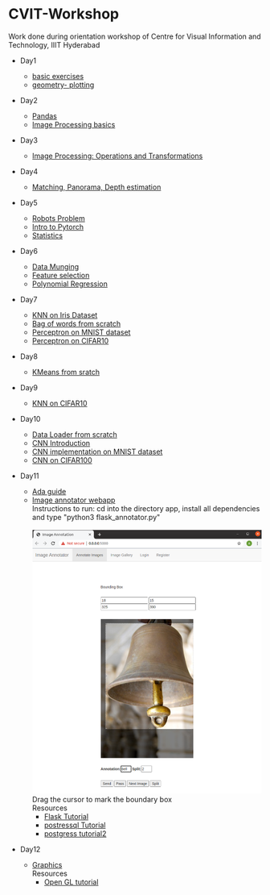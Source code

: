 # CVIT-Workshop 

Work done during orientation workshop of Centre for Visual Information and Technology, IIIT Hyderabad

* Day1
  * [basic exercises](https://github.com/avani17101/CVIT-Workshop/blob/master/day1/basics_excercises.ipynb)
  * [geometry- plotting](https://github.com/avani17101/CVIT-Workshop/blob/master/day1/geometry_excercies.ipynb)
* Day2
  * [Pandas](https://github.com/avani17101/CVIT-Workshop/blob/master/day2/pandas.ipynb)
  * [Image Processing basics](https://github.com/avani17101/CVIT-Workshop/blob/master/day2/image_processing.ipynb)
* Day3
  * [Image Processing: Operations and Transformations](https://github.com/avani17101/CVIT-Workshop/blob/master/day3/Image_processing2.ipynb)
* Day4
  * [Matching, Panorama, Depth estimation](https://github.com/avani17101/CVIT-Workshop/blob/master/day4/day4.ipynb)
* Day5
  * [Robots Problem](https://github.com/avani17101/CVIT-Workshop/blob/master/day5/Robots_prob.ipynb)
  * [Intro to Pytorch](https://github.com/avani17101/CVIT-Workshop/blob/master/day5/notes/Intro_Pytorch.ipynb)
  * [Statistics](https://github.com/avani17101/CVIT-Workshop/blob/master/day5/notes/Intro%20to%20Stats.ipynb)
* Day6
  * [Data Munging](https://github.com/avani17101/CVIT-Workshop/blob/master/day6/Data_Munging.ipynb)
  * [Feature selection](https://github.com/avani17101/CVIT-Workshop/blob/master/day6/Features_Exercise.ipynb)
  * [Polynomial Regression](https://github.com/avani17101/CVIT-Workshop/blob/master/day6/Poly_regression.ipynb)
* Day7
  * [KNN on Iris Dataset](https://github.com/avani17101/CVIT-Workshop/blob/master/day7/KNN_Iris_data.ipynb)
  * [Bag of words from scratch](https://github.com/avani17101/CVIT-Workshop/blob/master/day7/BoW_Word2Vec_C.ipynb)
  * [Perceptron on MNIST dataset](https://github.com/avani17101/CVIT-Workshop/blob/master/day7/BoW_Word2Vec_C.ipynb)
  * [Perceptron on CIFAR10](https://github.com/avani17101/CVIT-Workshop/blob/master/day7/Perceptron_and_Tasks.ipynb)
 * Day8
   * [KMeans from sratch](https://github.com/avani17101/CVIT-Workshop/tree/master/day8/afternoon)
* Day9
   * [KNN on CIFAR10](https://github.com/avani17101/CVIT-Workshop/blob/master/day9/knn.ipynb)
* Day10
  * [Data Loader from scratch](https://github.com/avani17101/CVIT-Workshop/blob/master/day10/dataloader_scratch.ipynb)
  * [CNN Introduction](https://github.com/avani17101/CVIT-Workshop/blob/master/day10/notebook/CNN_basics.ipynb)
  * [CNN implementation on MNIST dataset](https://github.com/avani17101/CVIT-Workshop/blob/master/day10/my_cnn.ipynb) 
  * [CNN on CIFAR100](https://github.com/avani17101/CVIT-Workshop/blob/master/day10/CNN_cifar100.ipynb)
* Day11
  * [Ada guide](https://github.com/avani17101/CVIT-Workshop/tree/master/day11/Ada%20guide)
  * [Image annotator webapp](https://github.com/avani17101/CVIT-Workshop/tree/master/day11/webapp/image_annotator)<br>  Instructions to run: cd into the directory app, install all dependencies and type "python3 flask_annotator.py" <br> <br>
  ![webapp images](https://github.com/avani17101/CVIT-Workshop/blob/master/day11/webapp/image_annotator/annotated.png)<br>
  Drag the cursor to mark the boundary box<br>
   Resources <br> 
     * [Flask Tutorial](https://blog.miguelgrinberg.com/post/the-flask-mega-tutorial-part-i-hello-world)
     * [postressql Tutorial](https://www.digitalocean.com/community/tutorials/how-to-install-and-use-postgresql-on-ubuntu-18-04)
     * [postgress tutorial2](https://medium.com/coding-blocks/creating-user-database-and-adding-access-on-postgresql-8bfcd2f4a91e)
   
* Day12
   * [Graphics](https://github.com/avani17101/CVIT-Workshop/tree/master/day12/graphics-boilerplate) <br>
   Resources <br>
     * [Open GL tutorial](http://www.opengl-tutorial.org)
    

 
  

